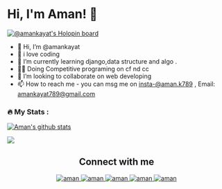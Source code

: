 
# Hi, I'm Aman! 👋


[![@amankayat's Holopin board](https://holopin.io/api/user/board?user=amankayat)](https://holopin.io/@amankayat)

- 👋 Hi, I’m @amankayat
- 👀 i love coding 
- 🌱 I’m currently learning django,data structure and algo .
- 🧑‍💻 Doing Competitive programing on cf nd cc
- 💞️ I’m looking to collaborate on web developing
- 📫 How to reach me - you can msg me on insta-@aman.k789 , Email: amankayat789@gmail.com

<!---
amankayat/amankayat is a ✨ special ✨ repository because its `README.md` (this file) appears on your GitHub profile.
You can click the Preview link to take a look at your changes.
--->
<!-- Stats of my activity on Github -->




### :fire: My Stats :
 <a href="https://github.com/amankayat/github-readme-stats"><img align="center" src="https://github-readme-stats.vercel.app/api?username=amankayat&count_private=true&theme=react&show_icons=true" alt="Aman's github stats" /></a> 
<div>
 <a href="https://github.com/amankayat/github-readme-stats"><img align="center" src="https://github-readme-stats.vercel.app/api/top-langs/?username=amankayat&layout=compact&theme=react" /></a> 
</div>



<h2 align="center">Connect with me</h2>

<p align="center">
  
 <a href="https://www.linkedin.com/in/aman-kayat-554195186/">
   <img alt="aman" src="https://img.shields.io/badge/-aman-blue?style=flat-square&logo=Linkedin&logoColor=white&link=https://www.linkedin.com/in/aman-kayat-554195186/" />
 </a>
  
 <a href="mailto:amankayat789@gmail.com">
   <img alt="aman" src="https://img.shields.io/badge/-aman-orange?style=flat-square&logo=Gmail&logoColor=white&link=mailto:amankayat789@gmail.com" />
 </a>
  
 <a href="https://www.instagram.com/aman.k789/">
   <img alt="aman" src="https://img.shields.io/badge/-aman.k-red?style=flat-square&logo=Instagram&logoColor=white&link=https://www.instagram.com/aman.k789/" />
 </a>

 </a>

  <a href="https://dev.to/amankayat">
   <img alt="aman" src="https://img.shields.io/badge/-aman-black?style=flat-square&logo=Dev&logoColor=white&link=https://dev.to/amankayat" />
 </a>
 

 
 <a href="https://github.com/amankayat">
   <img alt="aman" src="https://img.shields.io/github/followers/amankayat?label=follow&style=social" />
 </a>   
 
</p>
